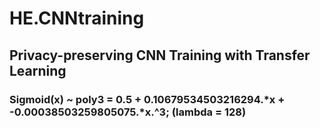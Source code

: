# HE.CNNtraining

## Privacy-preserving CNN Training with Transfer Learning


### Sigmoid(x) ~ poly3 = 0.5 + 0.10679534503216294.*x  + -0.00038503259805075.*x.^3;  (lambda = 128)
